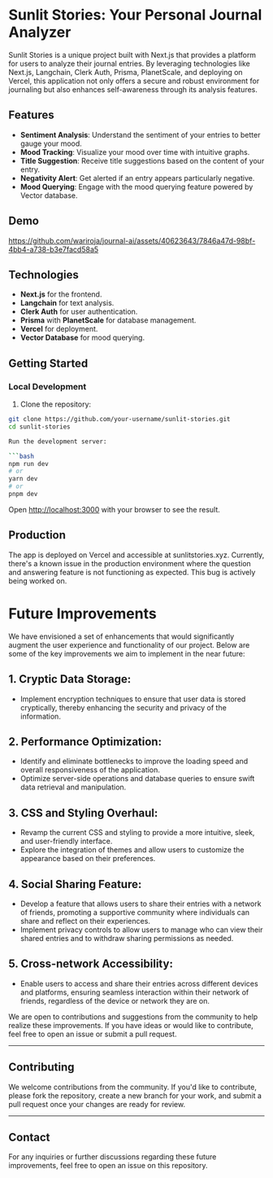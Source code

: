 # Sunlit Stories: Your Personal Journal Analyzer

Sunlit Stories is a unique project built with Next.js that provides a platform for users to analyze their journal entries. By leveraging technologies like Next.js, Langchain, Clerk Auth, Prisma, PlanetScale, and deploying on Vercel, this application not only offers a secure and robust environment for journaling but also enhances self-awareness through its analysis features.

## Features

- **Sentiment Analysis**: Understand the sentiment of your entries to better gauge your mood.
- **Mood Tracking**: Visualize your mood over time with intuitive graphs.
- **Title Suggestion**: Receive title suggestions based on the content of your entry.
- **Negativity Alert**: Get alerted if an entry appears particularly negative.
- **Mood Querying**: Engage with the mood querying feature powered by Vector database.

## Demo


https://github.com/wariroja/journal-ai/assets/40623643/7846a47d-98bf-4bb4-a738-b3e7facd58a5



## Technologies

- **Next.js** for the frontend.
- **Langchain** for text analysis.
- **Clerk Auth** for user authentication.
- **Prisma** with **PlanetScale** for database management.
- **Vercel** for deployment.
- **Vector Database** for mood querying.

## Getting Started

### Local Development

1. Clone the repository:

```bash
git clone https://github.com/your-username/sunlit-stories.git
cd sunlit-stories

Run the development server:

```bash
npm run dev
# or
yarn dev
# or
pnpm dev
```

Open [http://localhost:3000](http://localhost:3000) with your browser to see the result.

## Production
The app is deployed on Vercel and accessible at sunlitstories.xyz. Currently, there's a known issue in the production environment where the question and answering feature is not functioning as expected. This bug is actively being worked on.

# Future Improvements

We have envisioned a set of enhancements that would significantly augment the user experience and functionality of our project. Below are some of the key improvements we aim to implement in the near future:

## 1. Cryptic Data Storage:
   - Implement encryption techniques to ensure that user data is stored cryptically, thereby enhancing the security and privacy of the information.
   
## 2. Performance Optimization:
   - Identify and eliminate bottlenecks to improve the loading speed and overall responsiveness of the application.
   - Optimize server-side operations and database queries to ensure swift data retrieval and manipulation.
   
## 3. CSS and Styling Overhaul:
   - Revamp the current CSS and styling to provide a more intuitive, sleek, and user-friendly interface.
   - Explore the integration of themes and allow users to customize the appearance based on their preferences.
   
## 4. Social Sharing Feature:
   - Develop a feature that allows users to share their entries with a network of friends, promoting a supportive community where individuals can share and reflect on their experiences.
   - Implement privacy controls to allow users to manage who can view their shared entries and to withdraw sharing permissions as needed.
   
## 5. Cross-network Accessibility:
   - Enable users to access and share their entries across different devices and platforms, ensuring seamless interaction within their network of friends, regardless of the device or network they are on.

We are open to contributions and suggestions from the community to help realize these improvements. If you have ideas or would like to contribute, feel free to open an issue or submit a pull request.

---

## Contributing

We welcome contributions from the community. If you'd like to contribute, please fork the repository, create a new branch for your work, and submit a pull request once your changes are ready for review.

---

## Contact

For any inquiries or further discussions regarding these future improvements, feel free to open an issue on this repository.

